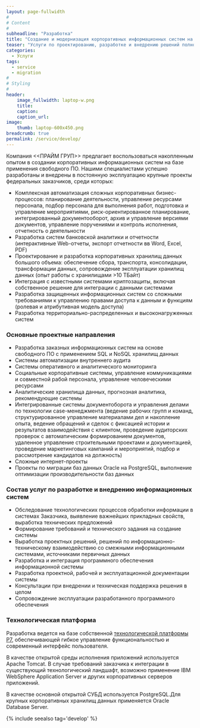 ```yaml
---
layout: page-fullwidth
#
# Content
#
subheadline: "Разработка"
title: "Создание и модернизация корпоративных информационных систем на базе свободного программного обеспечения"
teaser: "Услуги по проектированию, разработке и внедрению решений полностью на основе свободного ПО и платформы P7. Перепроектирование и миграция проприетарных систем на свободное ПО"
categories: 
  - Услуги
tags:
  - service
  - migration
#
# Styling
#
header:
    image_fullwidth: laptop-w.png
    title: 
    caption: 
    caption_url:
image:
    thumb: laptop-600x450.png
breadcrumb: true
permalink: /service/develop/
---
```



Компания <<ПРАЙМ ГРУП>> предлагает воспользоваться накопленным опытом в создании корпоративных информационных систем на базе применения свободного ПО. Нашими специалистами успешно разработаны и внедрены в постоянную эксплуатацию крупные проекты федеральных заказчиков, среди которых:

- Комплексная автоматизация сложных корпоративных бизнес-процессов: планирование деятельности, управление ресурсами персонала, подбор персонала для выполнения работ, подготовка и управление мероприятиями, риск-ориентированное планирование, интегрированный документооборот, архив и управление версиями документов, управление поручениями и контроль исполнения, отчетность о деятельности
- Разработка систем банковской аналитики и отчетности (интерактивные Web-отчеты, экспорт отчетности вв Word, Excel, PDF)
- Проектирование и разработка корпоративных хранилищ данных большого объема: обеспечение сбора, транспорта, консолидации, трансформации данных,  сопровождение эксплуатации хранилищ данных (опыт работы с хранилищами >10 ТБайт)
- Интеграция с известными системами криптозащиты, включая собственное решение для интеграции с данными системами
- Разработка защищенных информационных систем со сложными требованиями к управлению правами доступа к данным и функциям (ролевая и атрибутивная модель доступа)
- Разработка территориально-распределенных и высоконагруженных систем

### Основные проектные направления

- Разработка заказных информационных систем на основе свободного ПО c применением SQL и NoSQL хранилищ данных
- Системы автоматизации внутреннего аудита
- Системы оперативного и  аналитического мониторинга
- Социальные корпоративные системы, управление коммуникациями и совместной рабой персонала, управление человеческими ресурсами
- Аналитические хранилища данных, прогнозная аналитика, рекомендующие системы
- Интегрированные системы документоборота и управления делами по технологии case-менеджмента (ведение рабочих групп и команд, структурированное управление материалами дел и накопление опыта, ведение обращений и сделок с фиксацией истории и результатов взаимодействия с клиентом, проведение аудиторских проверок с автоматическим формированием документов, удаленное управление строительными проектами и документацией, проведение маркетинговых кампаний и мероприятий, подбор и рассмотрение кандидатов на должность)
- Сложные интернет-проекты
- Проекты по миграции баз данных Oracle на PostgreSQL, выполнение оптимизации производительности баз данных

### Состав услуг по разработке и внедрению информационных систем

- Обследование технологических процессов обработки информации в системах Заказчика, выявление важнейших прикладных свойств, выработка технических предложений 
- Формирование требований и технического задания на создание системы
- Выработка проектных решений, решений по информационно-техническому взаимодействию со смежными информационными системами, источниками первичных данных
- Разработка и интеграция программного обеспечения информационной системы
- Разработка проектной, рабочей и эксплуатационной документации системы
- Консультации при внедрении и техническая поддержка решения в целом
- Сопровождение эксплуатации разработанного программного обеспечения

### Технологическая платформа

Разработка ведется на базе собственной [технологической платформы P7][3], обеспечивающей гибкое управление функциональностью и современный интерфейс пользователя.

В качестве открытой среды исполнения приложений используется Apache Tomcat. В случае требований заказчика к интеграции  в существующий технологический ландшафт, возможно применение IBM WebSphere Application Server и других корпоративных серверов приложений.

В качестве основной открытой СУБД используется PostgreSQL.Для крупных корпоративных хранилищ данных  применяется Oracle Database Server.

{% include seealso tag='develop' %}
  
 [1]: https://www.postgrespro.ru/
 [2]: /images/postgrespro_logo.png
 [3]: /platform/
 [4]: #
 [5]: #
 [6]: #
 [7]: #
 [8]: #
 [9]: #
 [10]: #
